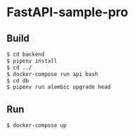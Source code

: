 # FastAPI-sample-pro


## Build

```bash
$ cd backend
$ pipenv install
$ cd ../
$ docker-compose run api bash
$ cd db
$ pipenv run alembic upgrade head
```

## Run

```bash
$ docker-compose up
```
